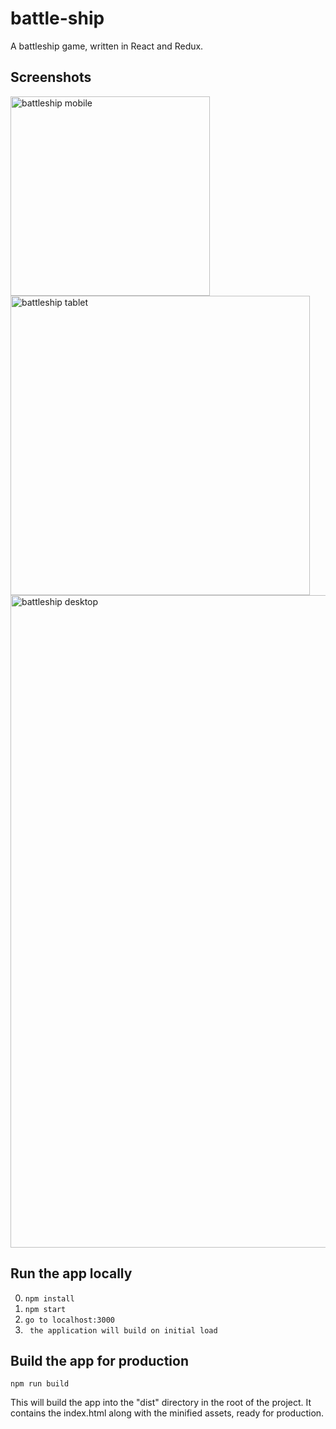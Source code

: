 # battle-ship
A battleship game, written in React and Redux.

## Screenshots

<img width="319" alt="battleship mobile" src="https://user-images.githubusercontent.com/22159800/32187943-a4ee607a-bd63-11e7-8762-7fc587abda3f.png">
<img width="479" alt="battleship tablet" src="https://user-images.githubusercontent.com/22159800/32187942-a4d8811a-bd63-11e7-8d80-5defae435093.png">
<img width="1044" alt="battleship desktop" src="https://user-images.githubusercontent.com/22159800/32187941-a4ad3c80-bd63-11e7-9f3a-8355c1ffad99.png">

## Run the app locally

0. ```npm install```
0. ```npm start```
0. ```go to localhost:3000```
0. ``` the application will build on initial load```

## Build the app for production
```npm run build```

This will build the app into the "dist" directory in the root of the project. It contains the index.html along with the minified assets, ready for production.

